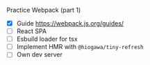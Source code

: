 Practice Webpack (part 1)

- [x] Guide https://webpack.js.org/guides/
- [ ] React SPA
- [ ] Esbuild loader for tsx
- [ ] Implement HMR with `@hiogawa/tiny-refresh`
- [ ] Own dev server
